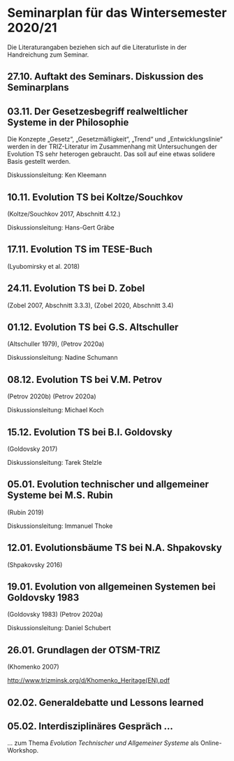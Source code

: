 # Seminarplan für das Wintersemester 2020/21

Die Literaturangaben beziehen sich auf die Literaturliste in der Handreichung
zum Seminar.

## 27.10. Auftakt des Seminars. Diskussion des Seminarplans

## 03.11. Der Gesetzesbegriff realweltlicher Systeme in der Philosophie

Die Konzepte „Gesetz“, „Gesetzmäßigkeit“, „Trend“ und „Entwicklungslinie“
werden in der TRIZ-Literatur im Zusammenhang mit Untersuchungen der Evolution
TS sehr heterogen gebraucht. Das soll auf eine etwas solidere Basis gestellt
werden.

Diskussionsleitung: Ken Kleemann

## 10.11. Evolution TS bei Koltze/Souchkov

(Koltze/Souchkov 2017, Abschnitt 4.12.)

Diskussionsleitung: Hans-Gert Gräbe

## 17.11. Evolution TS im TESE-Buch

(Lyubomirsky et al. 2018)

## 24.11. Evolution TS bei D. Zobel

(Zobel 2007, Abschnitt 3.3.3), (Zobel 2020, Abschnitt 3.4)

## 01.12. Evolution TS bei G.S. Altschuller

(Altschuller 1979), (Petrov 2020a)

Diskussionsleitung: Nadine Schumann

## 08.12. Evolution TS bei V.M. Petrov 

(Petrov 2020b) (Petrov 2020a)

Diskussionsleitung: Michael Koch 

## 15.12. Evolution TS bei B.I. Goldovsky 

(Goldovsky 2017)

Diskussionsleitung: Tarek Stelzle

## 05.01. Evolution technischer und allgemeiner Systeme bei M.S. Rubin

(Rubin 2019)

Diskussionsleitung: Immanuel Thoke

## 12.01. Evolutionsbäume TS bei N.A. Shpakovsky

(Shpakovsky 2016)

## 19.01. Evolution von allgemeinen Systemen bei Goldovsky 1983

(Goldovsky 1983) (Petrov 2020a)

Diskussionsleitung: Daniel Schubert

## 26.01. Grundlagen der OTSM-TRIZ

(Khomenko 2007)

<http://www.trizminsk.org/d/Khomenko_Heritage(EN).pdf>

## 02.02. Generaldebatte und Lessons learned

## 05.02. Interdisziplinäres Gespräch ...

... zum Thema _Evolution Technischer und Allgemeiner Systeme_ als
Online-Workshop.
